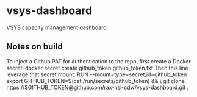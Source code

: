 # vsys-dashboard
VSYS capacity management dashboard

## Notes on build
To inject a Github PAT for authentication to the repo, first create a Docker secret:
docker secret create github_token github_token.txt
Then this line leverage that secret mount:
RUN --mount=type=secret,id=github_token \
    export GITHUB_TOKEN=$(cat /run/secrets/github_token) && \
    git clone https://$GITHUB_TOKEN@github.com/rax-nsi-cdw/vsys-dashboard.git .